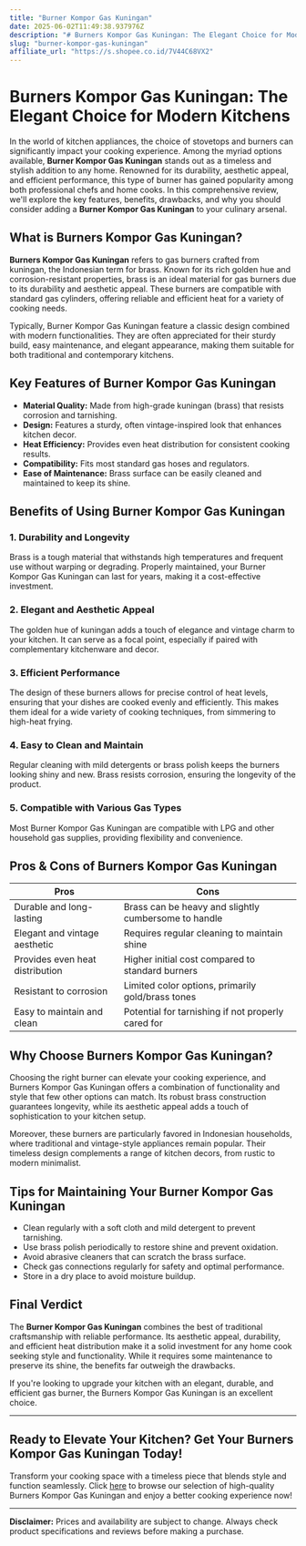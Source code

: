 ```yaml
---
title: "Burner Kompor Gas Kuningan"
date: 2025-06-02T11:49:38.937976Z
description: "# Burners Kompor Gas Kuningan: The Elegant Choice for Modern Kitchens..."
slug: "burner-kompor-gas-kuningan"
affiliate_url: "https://s.shopee.co.id/7V44C68VX2"
---
```

# Burners Kompor Gas Kuningan: The Elegant Choice for Modern Kitchens

In the world of kitchen appliances, the choice of stovetops and burners can significantly impact your cooking experience. Among the myriad options available, **Burner Kompor Gas Kuningan** stands out as a timeless and stylish addition to any home. Renowned for its durability, aesthetic appeal, and efficient performance, this type of burner has gained popularity among both professional chefs and home cooks. In this comprehensive review, we'll explore the key features, benefits, drawbacks, and why you should consider adding a **Burner Kompor Gas Kuningan** to your culinary arsenal.

## What is Burners Kompor Gas Kuningan?

**Burners Kompor Gas Kuningan** refers to gas burners crafted from kuningan, the Indonesian term for brass. Known for its rich golden hue and corrosion-resistant properties, brass is an ideal material for gas burners due to its durability and aesthetic appeal. These burners are compatible with standard gas cylinders, offering reliable and efficient heat for a variety of cooking needs.

Typically, Burner Kompor Gas Kuningan feature a classic design combined with modern functionalities. They are often appreciated for their sturdy build, easy maintenance, and elegant appearance, making them suitable for both traditional and contemporary kitchens.

## Key Features of Burner Kompor Gas Kuningan

- **Material Quality:** Made from high-grade kuningan (brass) that resists corrosion and tarnishing.
- **Design:** Features a sturdy, often vintage-inspired look that enhances kitchen decor.
- **Heat Efficiency:** Provides even heat distribution for consistent cooking results.
- **Compatibility:** Fits most standard gas hoses and regulators.
- **Ease of Maintenance:** Brass surface can be easily cleaned and maintained to keep its shine.

## Benefits of Using Burner Kompor Gas Kuningan

### 1. Durability and Longevity

Brass is a tough material that withstands high temperatures and frequent use without warping or degrading. Properly maintained, your Burner Kompor Gas Kuningan can last for years, making it a cost-effective investment.

### 2. Elegant and Aesthetic Appeal

The golden hue of kuningan adds a touch of elegance and vintage charm to your kitchen. It can serve as a focal point, especially if paired with complementary kitchenware and decor.

### 3. Efficient Performance

The design of these burners allows for precise control of heat levels, ensuring that your dishes are cooked evenly and efficiently. This makes them ideal for a wide variety of cooking techniques, from simmering to high-heat frying.

### 4. Easy to Clean and Maintain

Regular cleaning with mild detergents or brass polish keeps the burners looking shiny and new. Brass resists corrosion, ensuring the longevity of the product.

### 5. Compatible with Various Gas Types

Most Burner Kompor Gas Kuningan are compatible with LPG and other household gas supplies, providing flexibility and convenience.

## Pros & Cons of Burners Kompor Gas Kuningan

| **Pros** | **Cons** |
|---|---|
| Durable and long-lasting | Brass can be heavy and slightly cumbersome to handle |
| Elegant and vintage aesthetic | Requires regular cleaning to maintain shine |
| Provides even heat distribution | Higher initial cost compared to standard burners |
| Resistant to corrosion | Limited color options, primarily gold/brass tones |
| Easy to maintain and clean | Potential for tarnishing if not properly cared for |

## Why Choose Burners Kompor Gas Kuningan?

Choosing the right burner can elevate your cooking experience, and Burners Kompor Gas Kuningan offers a combination of functionality and style that few other options can match. Its robust brass construction guarantees longevity, while its aesthetic appeal adds a touch of sophistication to your kitchen setup.

Moreover, these burners are particularly favored in Indonesian households, where traditional and vintage-style appliances remain popular. Their timeless design complements a range of kitchen decors, from rustic to modern minimalist.

## Tips for Maintaining Your Burner Kompor Gas Kuningan

- Clean regularly with a soft cloth and mild detergent to prevent tarnishing.
- Use brass polish periodically to restore shine and prevent oxidation.
- Avoid abrasive cleaners that can scratch the brass surface.
- Check gas connections regularly for safety and optimal performance.
- Store in a dry place to avoid moisture buildup.

## Final Verdict

The **Burner Kompor Gas Kuningan** combines the best of traditional craftsmanship with reliable performance. Its aesthetic appeal, durability, and efficient heat distribution make it a solid investment for any home cook seeking style and functionality. While it requires some maintenance to preserve its shine, the benefits far outweigh the drawbacks.

If you're looking to upgrade your kitchen with an elegant, durable, and efficient gas burner, the Burners Kompor Gas Kuningan is an excellent choice.

---

## Ready to Elevate Your Kitchen? Get Your Burners Kompor Gas Kuningan Today!

Transform your cooking space with a timeless piece that blends style and function seamlessly. Click [here](https://s.shopee.co.id/7V44C68VX2) to browse our selection of high-quality Burners Kompor Gas Kuningan and enjoy a better cooking experience now!

---

**Disclaimer:** Prices and availability are subject to change. Always check product specifications and reviews before making a purchase.
